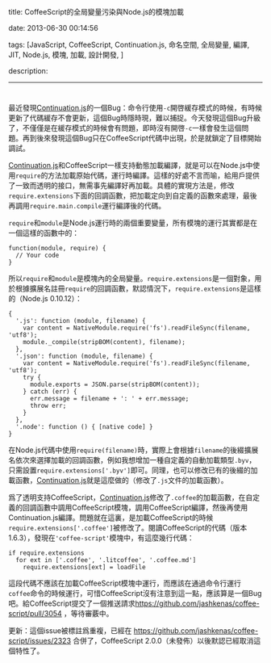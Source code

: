 title: CoffeeScript的全局變量污染與Node.js的模塊加載

date: 2013-06-30 00:14:56

tags: [JavaScript, CoffeeScript, Continuation.js, 命名空間, 全局變量, 編譯, JIT, Node.js, 模塊, 加載, 設計開發, ]

description: 

---
# 

最近發現[Continuation.js](/project/continuation)的一個Bug：命令行使用`-c`開啓緩存模式的時候，有時候更新了代碼緩存不會更新，這個Bug時隱時現，難以捕捉。今天發現這個Bug升級了，不僅僅是在緩存模式的時候會有問題，即時沒有開啓`-c`一樣會發生這個問題。再到後來發現這個Bug只在CoffeeScript代碼中出現，於是就鎖定了目標開始調試。

[Continuation.js](/project/continuation)和CoffeeScript一樣支持動態加載編譯，就是可以在Node.js中使用`require`的方法加載原始代碼，運行時編譯。這樣的好處不言而喻，給用戶提供了一致而透明的接口，無需事先編譯好再加載。具體的實現方法是，修改`require.extensions`下面的回調函數，把加載定向到自定義的函數來處理，最後再調用`require.main.compile`運行編譯後的代碼。

`require`和`module`是Node.js運行時的兩個重要變量，所有模塊的運行其實都是在一個這樣的函數中的：
    
    
    function(module, require) {
      // Your code
    }

所以`require`和`module`是模塊內的全局變量。`require.extensions`是一個對象，用於根據擴展名註冊`require`的回調函數，默認情況下，`require.extensions`是這樣的（Node.js 0.10.12）：
    
    
    {
      '.js': function (module, filename) {
        var content = NativeModule.require('fs').readFileSync(filename, 'utf8');
        module._compile(stripBOM(content), filename);
      },
      '.json': function (module, filename) {
        var content = NativeModule.require('fs').readFileSync(filename, 'utf8');
        try {
          module.exports = JSON.parse(stripBOM(content));
        } catch (err) {
          err.message = filename + ': ' + err.message;
          throw err;
        }
      },
      '.node': function () { [native code] }
    }

在Node.js代碼中使用`require(filename)`時，實際上會根據`filename`的後綴擴展名依次來選擇加載的回調函數，例如我想增加一種自定義的自動加載類型`.byv`，只需設置`require.extensions['.byv']`即可。同理，也可以修改已有的後綴的加載函數，[Continuation.js](/project/continuation)就是這麼做的（修改了`.js`文件的加載函數）。

爲了透明支持CoffeeScript，[Continuation.js](/project/continuation)修改了`.coffee`的加載函數，在自定義的回調函數中調用CoffeeScript模塊，調用CoffeeScript編譯，然後再使用Continuation.js編譯。問題就在這裏，是加載CoffeeScript的時候`require.extensions['.coffee']`被修改了。閱讀CoffeeScript的代碼（版本1.6.3），發現在`'coffee-script'`模塊中，有這麼幾行代碼：
    
    
    if require.extensions
      for ext in ['.coffee', '.litcoffee', '.coffee.md']
        require.extensions[ext] = loadFile

這段代碼不應該在加載CoffeeScript模塊中運行，而應該在通過命令行運行`coffee`命令的時候運行，可惜CoffeeScript沒有注意到這一點，應該算是一個Bug吧。給CoffeeScript提交了一個推送請求<https://github.com/jashkenas/coffee-script/pull/3054> ，等待審覈中。

更新：這個issue被標註爲重複，已經在 <https://github.com/jashkenas/coffee-script/issues/2323> 合併了，CoffeeScript 2.0.0（未發佈）以後默認已經取消這個特性了。
